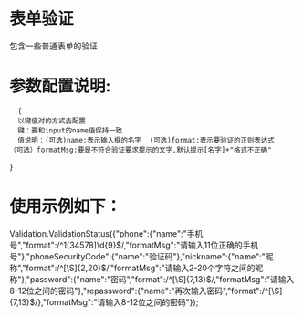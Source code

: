 # 表单验证
包含一些普通表单的验证

# 参数配置说明:
      {
      以键值对的方式去配置
      键：要和input的name值保持一致
      值说明：(可选)name:表示输入框的名字  (可选)format:表示要验证的正则表达式   （可选）formatMsg:要是不符合验证要求提示的文字,默认提示[名字]+"格式不正确"
   }

# 使用示例如下：
  Validation.ValidationStatus({"phone":{"name":"手机号","format":/^1[34578]\d{9}$/,"formatMsg":"请输入11位正确的手机号"},"phoneSecurityCode":{"name":"验证码"},"nickname":{"name":"昵称","format":/^[\S]{2,20}$/,"formatMsg":"请输入2-20个字符之间的昵称"},"password":{"name":"密码","format":/^[\S]{7,13}$/,"formatMsg":"请输入8-12位之间的密码"},"repassword":{"name":"再次输入密码","format":/^[\S]{7,13}$/},"formatMsg":"请输入8-12位之间的密码"});
